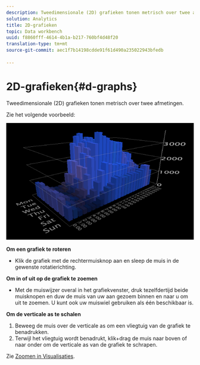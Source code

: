 ```yaml
---
description: Tweedimensionale (2D) grafieken tonen metrisch over twee afmetingen.
solution: Analytics
title: 2D-grafieken
topic: Data workbench
uuid: f8860fff-4614-4b1a-b217-760bf4d48f20
translation-type: tm+mt
source-git-commit: aec1f7b14198cdde91f61d490a235022943bfedb

---
```



# 2D-grafieken{#d-graphs}

Tweedimensionale (2D) grafieken tonen metrisch over twee afmetingen.

Zie het volgende voorbeeld:

![](assets/vis_2DGraph.png)

**Om een grafiek te roteren**

* Klik de grafiek met de rechtermuisknop aan en sleep de muis in de gewenste rotatierichting.

**Om in of uit op de grafiek te zoemen**

* Met de muiswijzer overal in het grafiekvenster, druk tezelfdertijd beide muisknopen en duw de muis van uw aan gezoem binnen en naar u om uit te zoemen. U kunt ook uw muiswiel gebruiken als één beschikbaar is.

**Om de verticale as te schalen**

1. Beweeg de muis over de verticale as om een vliegtuig van de grafiek te benadrukken.
1. Terwijl het vliegtuig wordt benadrukt, klik+drag de muis naar boven of naar onder om de verticale as van de grafiek te schrapen.

Zie [Zoomen in Visualisaties](../../../../home/c-get-started/c-vis/c-zoom-vis.md#concept-7e33670bb5344f78a316f1a84cc20530).
